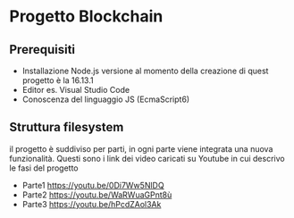 # Progetto Blockchain
## Prerequisiti
* Installazione Node.js versione al momento della creazione di quest progetto è la 16.13.1
* Editor es. Visual Studio Code
* Conoscenza del linguaggio JS (EcmaScript6)

## Struttura filesystem
il progetto è suddiviso per parti, in ogni parte viene integrata una nuova funzionalità. 
Questi sono i link dei video caricati su Youtube in cui descrivo le fasi del progetto

* Parte1 https://youtu.be/0Di7Ww5NlDQ
* Parte2 https://youtu.be/WaRWuaGPnt8ù
* Parte3 https://youtu.be/hPcdZAol3Ak



